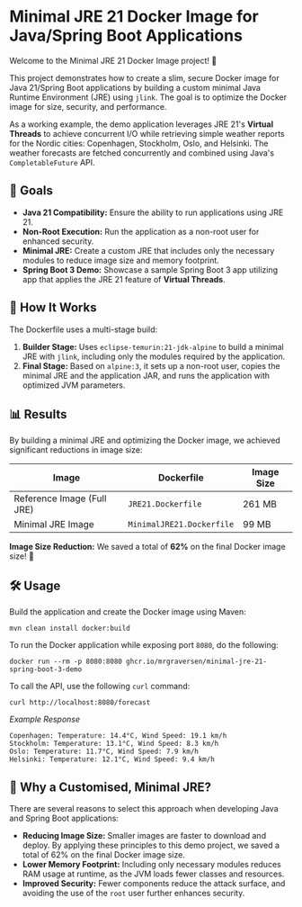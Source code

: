 # Minimal JRE 21 Docker Image for Java/Spring Boot Applications

Welcome to the Minimal JRE 21 Docker Image project! 🎉

This project demonstrates how to create a slim, secure Docker image for Java 21/Spring Boot applications by building a custom minimal Java Runtime Environment (JRE) using `jlink`. The goal is to optimize the Docker image for size, security, and performance.

As a working example, the demo application leverages JRE 21's **Virtual Threads** to achieve concurrent I/O while retrieving simple weather reports for the Nordic cities: Copenhagen, Stockholm, Oslo, and Helsinki. The weather forecasts are fetched concurrently and combined using Java's `CompletableFuture` API.

## 🚀 Goals

* **Java 21 Compatibility:** Ensure the ability to run applications using JRE 21.
* **Non-Root Execution:** Run the application as a non-root user for enhanced security.
* **Minimal JRE:** Create a custom JRE that includes only the necessary modules to reduce image size and memory footprint.
* **Spring Boot 3 Demo:** Showcase a sample Spring Boot 3 app utilizing app that applies the JRE 21 feature of **Virtual Threads**. 

## 🔧 How It Works

The Dockerfile uses a multi-stage build:

1. **Builder Stage:** Uses `eclipse-temurin:21-jdk-alpine` to build a minimal JRE with `jlink`, including only the modules required by the application.
2. **Final Stage:** Based on `alpine:3`, it sets up a non-root user, copies the minimal JRE and the application JAR, and runs the application with optimized JVM parameters.

## 📊 Results

By building a minimal JRE and optimizing the Docker image, we achieved significant reductions in image size:

| Image                      | Dockerfile                | Image Size |
|----------------------------|---------------------------|------------|
| Reference Image (Full JRE) | `JRE21.Dockerfile`        | 261 MB     |
| Minimal JRE Image          | `MinimalJRE21.Dockerfile` | 99 MB      |

**Image Size Reduction:** We saved a total of **62%** on the final Docker image size! 🎉

## 🛠️ Usage

Build the application and create the Docker image using Maven:
```shell
mvn clean install docker:build
```
To run the Docker application while exposing port `8080`, do the following:
```shell
docker run --rm -p 8080:8080 ghcr.io/mrgraversen/minimal-jre-21-spring-boot-3-demo
```

To call the API, use the following `curl` command:
```shell
curl http://localhost:8080/forecast
```

*Example Response*
```
Copenhagen: Temperature: 14.4°C, Wind Speed: 19.1 km/h
Stockholm: Temperature: 13.1°C, Wind Speed: 8.3 km/h
Oslo: Temperature: 11.7°C, Wind Speed: 7.9 km/h
Helsinki: Temperature: 12.1°C, Wind Speed: 9.4 km/h
```

## 🤔 Why a Customised, Minimal JRE?

There are several reasons to select this approach when developing Java and Spring Boot applications:
* **Reducing Image Size:** Smaller images are faster to download and deploy. By applying these principles to this demo project, we saved a total of 62% on the final Docker image size.
* **Lower Memory Footprint:** Including only necessary modules reduces RAM usage at runtime, as the JVM loads fewer classes and resources.
* **Improved Security:** Fewer components reduce the attack surface, and avoiding the use of the `root` user further enhances security.
